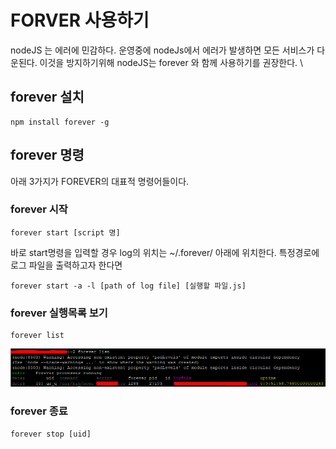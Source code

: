 # FORVER 사용하기
nodeJS 는 에러에 민감하다. 운영중에 nodeJs에서 에러가 발생하면 모든 서비스가 다운된다.
이것을 방지하기위해 nodeJS는 forever 와 함께 사용하기를 권장한다. \

## forever 설치
```
npm install forever -g
```
## forever 명령
아래 3가지가 FOREVER의 대표적 명령어들이다.
### forever 시작
```
forever start [script 명]
```
바로 start명령을 입력할 경우 log의 위치는 ~/.forever/ 아래에 위치한다.
특정경로에 로그 파일을 출력하고자 한다면
```
forever start -a -l [path of log file] [실행할 파일.js]
```


### forever 실행목록 보기
```
forever list
```
![alt 리스트](../assets/images/doc/forever-list.png)
### forever 종료
```
forever stop [uid]
```

